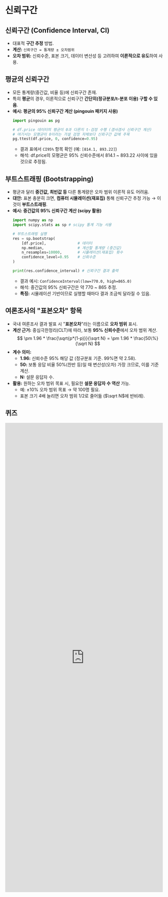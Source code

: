 # 신뢰구간

## 신뢰구간 (Confidence Interval, CI)

*   대표적 **구간 추정** 방법.
*   **계산:** `신뢰구간 = 통계량 ± 오차범위`
*   **오차 범위:** 신뢰수준, 표본 크기, 데이터 변산성 등 고려하여 **이론적으로 유도**하여 사용.

## 평균의 신뢰구간

*   모든 통계량(중간값, 비율 등)에 신뢰구간 존재.
*   특히 **평균**의 경우, 이론적으로 신뢰구간 **간단히(정규분포/t-분포 이용) 구할 수 있음**.
*   **예시: 평균의 95% 신뢰구간 계산 (pingouin 패키지 사용)**
    ```python
    import pingouin as pg

    # df.price 데이터의 평균이 0과 다른지 t-검정 수행 (겸사겸사 신뢰구간 계산)
    # 여기서는 모평균이 0이라는 가설 검정 자체보다 신뢰구간 값에 주목
    pg.ttest(df.price, 0, confidence=0.95)
    ```
    *   결과 표에서 `CI95%` 항목 확인 (예: `[814.1, 893.22]`)
    *   해석: df.price의 모평균은 95% 신뢰수준에서 814.1 ~ 893.22 사이에 있을 것으로 추정됨.

## 부트스트래핑 (Bootstrapping)

*   평균과 달리 **중간값, 최빈값 등** 다른 통계량은 오차 범위 이론적 유도 어려움.
*   **대안:** 표본 충분히 크면, **컴퓨터 시뮬레이션(재표집)** 통해 신뢰구간 추정 가능 → 이것이 **부트스트래핑**.
*   **예시: 중간값의 95% 신뢰구간 계산 (scipy 활용)**
    ```python
    import numpy as np
    import scipy.stats as sp # scipy 통계 기능 사용

    # 부트스트래핑 실행
    res = sp.bootstrap(
        [df.price],              # 데이터
        np.median,               # 계산할 통계량 (중간값)
        n_resamples=10000,       # 시뮬레이션(재표집) 횟수
        confidence_level=0.95    # 신뢰수준
    )

    print(res.confidence_interval) # 신뢰구간 결과 출력
    ```
    *   결과 예시: `ConfidenceInterval(low=770.0, high=865.0)`
    *   해석: 중간값의 95% 신뢰구간은 약 770 ~ 865 추정.
    *   **특징:** 시뮬레이션 기반이므로 실행할 때마다 결과 조금씩 달라질 수 있음.

## 여론조사의 "표본오차" 항목

*   국내 여론조사 결과 발표 시 "**표본오차**"라는 이름으로 **오차 범위** 표시.
*   **계산 근거:** 중심극한정리(CLT)에 따라, 보통 **95% 신뢰수준**에서 오차 범위 계산.
$$
\pm 1.96 * \frac{\sqrt{p*(1-p)}}{\sqrt N} = \pm 1.96 * \frac{50\%}{\sqrt N} 
$$
*   **계수 의미:**
    *   **1.96:** 신뢰수준 95% 해당 값 (정규분포 기준. 99%면 약 2.58).
    *   **50:** 보통 응답 비율 50%(찬반 등)일 때 변산성(오차) 가장 크므로, 이를 기준 계산.
    *   **N:** 설문 응답자 수.
*   **활용:** 원하는 오차 범위 목표 시, 필요한 **설문 응답자 수 역산** 가능.
    *   예: ±10% 오차 범위 목표 → 약 100명 필요.
    *   표본 크기 4배 늘리면 오차 범위 1/2로 줄어듦 ($\sqrt N$에 반비례).

## 퀴즈

<iframe src="https://tally.so/embed/wvzlJ0?alignLeft=1&hideTitle=1&transparentBackground=1&dynamicHeight=1" loading="lazy" width="100%" height="1500" frameborder="0" marginheight="0" marginwidth="0" title="[통계] 추정과 신뢰구간"></iframe>